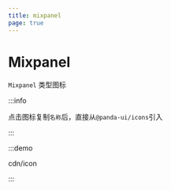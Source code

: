 ```yaml
---
title: mixpanel
page: true
---
```


<script setup>
const demos = import.meta.globEager('../../../demos/panda-ui/cdn/*/*.vue')
</script>

# Mixpanel

`Mixpanel` 类型图标

:::info

点击图标复制`名称`后，直接从`@panda-ui/icons`引入

:::

:::demo

cdn/icon

:::
